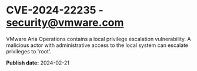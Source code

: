 # CVE-2024-22235 - security@vmware.com

VMware Aria Operations contains a local privilege escalation vulnerability. A malicious actor with administrative access to the local system can escalate privileges to 'root'.

**Publish date:** 2024-02-21
